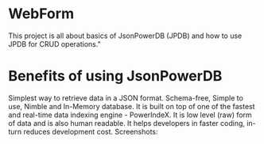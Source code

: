 # WebForm
This project is all about basics of JsonPowerDB (JPDB) and how to use JPDB for CRUD operations."
# Benefits of using JsonPowerDB
Simplest way to retrieve data in a JSON format.
Schema-free, Simple to use, Nimble and In-Memory database.
It is built on top of one of the fastest and real-time data indexing engine - PowerIndeX.
It is low level (raw) form of data and is also human readable.
It helps developers in faster coding, in-turn reduces development cost.
Screenshots:
